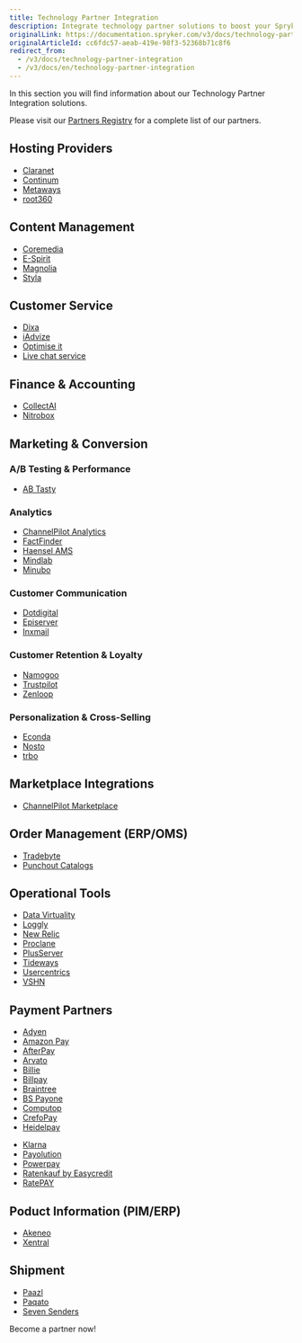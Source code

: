 ```yaml
---
title: Technology Partner Integration
description: Integrate technology partner solutions to boost your Spryker project performance.
originalLink: https://documentation.spryker.com/v3/docs/technology-partner-integration
originalArticleId: cc6fdc57-aeab-419e-98f3-52368b71c8f6
redirect_from:
  - /v3/docs/technology-partner-integration
  - /v3/docs/en/technology-partner-integration
---
```


In this section you will find information about our Technology Partner Integration solutions.

Please visit our [Partners Registry](https://spryker.com/find-a-partner/) for a complete list of our partners.

##  Hosting Providers

* [Claranet](/docs/scos/dev/technology-partners/201907.0/hosting-providers/claranet.html)
* [Continum](/docs/scos/dev/technology-partners/201907.0/hosting-providers/continum.html)
* [Metaways](/docs/scos/dev/technology-partners/201907.0/hosting-providers/metaways.html)
* [root360](/docs/scos/dev/technology-partners/201907.0/hosting-providers/root-360.html)


## Content Management

<!--* [Censhare](/docs/scos/dev/technology-partners/201907.0/content-management/censhare.html)-->
* [Coremedia](/docs/scos/dev/technology-partners/201907.0/content-management/coremedia.html)
* [E-Spirit](/docs/scos/dev/technology-partners/201907.0/content-management/e-spirit.html)
* [Magnolia](/docs/scos/dev/technology-partners/201907.0/content-management/magnolia.html)
* [Styla](/docs/scos/dev/technology-partners/201907.0/content-management/styla.html)

## Customer Service

* [Dixa](/docs/scos/dev/technology-partners/201907.0/customer-service/dixa.html)
* [iAdvize](/docs/scos/dev/technology-partners/201907.0/customer-service/iadvize.html)
* [Optimise it](/docs/scos/dev/technology-partners/201907.0/customer-service/optimise-it.html)
* [Live chat service](/docs/scos/dev/technology-partners/201907.0/customer-service/live-chat-service.html)

## Finance & Accounting

* [CollectAI](/docs/scos/dev/technology-partners/201907.0/finance-and-accounting/collectai.html)
* [Nitrobox](/docs/scos/dev/technology-partners/201907.0/finance-and-accounting/nitrobox.html)

## Marketing & Conversion
### A/B Testing & Performance

* [AB Tasty](/docs/scos/dev/technology-partners/201907.0/marketing-and-conversion/ab-testing-and-performance/ab-tasty.html)
<!--* [Baqend](/docs/scos/dev/technology-partners/201907.0/marketing-and-conversion/ab-testing-and-performance/baqend.html)-->

### Analytics

* [ChannelPilot Analytics](/docs/scos/dev/technology-partners/201907.0/marketing-and-conversion/analytics/channelpilot-analytics.html)
* [FactFinder](/docs/scos/dev/technology-partners/201907.0/marketing-and-conversion/analytics/fact-finder/fact-finder.html)
* [Haensel AMS](/docs/scos/dev/technology-partners/201907.0/marketing-and-conversion/analytics/haensel-ams.html)
* [Mindlab](/docs/scos/dev/technology-partners/201907.0/marketing-and-conversion/analytics/mindlab.html)
* [Minubo](/docs/scos/dev/technology-partners/201907.0/marketing-and-conversion/analytics/minubo.html)

### Customer Communication

* [Dotdigital](/docs/scos/dev/technology-partners/201907.0/marketing-and-conversion/customer-communication/dotdigital.html)
* [Episerver](/docs/scos/dev/technology-partners/201907.0/marketing-and-conversion/customer-communication/episerver/episerver.html)
* [Inxmail](/docs/scos/dev/technology-partners/201907.0/marketing-and-conversion/customer-communication/inxmail.html)

### Customer Retention & Loyalty

* [Namogoo](/docs/scos/dev/technology-partners/201907.0/marketing-and-conversion/customer-retention-and-loyalty/namogoo.html) 
* [Trustpilot](/docs/scos/dev/technology-partners/201907.0/marketing-and-conversion/customer-retention-and-loyalty/trustpilot.html)
* [Zenloop](/docs/scos/dev/technology-partners/201907.0/marketing-and-conversion/customer-retention-and-loyalty/zenloop.html)

### Personalization & Cross-Selling

<!--* [8Select](/docs/scos/dev/technology-partners/201907.0/marketing-and-conversion/personalization-and-cross-selling/8select.html)-->
<!--* [Contentserv](https://documentation.spryker.com/v3/docs/)-->
* [Econda](https://documentation.spryker.com/v3/docs/econda)
* [Nosto](https://documentation.spryker.com/v3/docs/nosto)
* [trbo](https://documentation.spryker.com/v3/docs/trbo)

## Marketplace Integrations

* [ChannelPilot Marketplace](https://documentation.spryker.com/v3/docs/channelpilot)

## Order Management (ERP/OMS)

* [Tradebyte](https://documentation.spryker.com/v3/docs/tradebyte)
* [Punchout Catalogs](https://documentation.spryker.com/v3/docs/punchout-catalogs)

## Operational Tools

<!--* [Common Solutions](https://documentation.spryker.com/v3/docs/common-solutions)-->
* [Data Virtuality](https://documentation.spryker.com/v3/docs/datavirtuality)
* [Loggly](https://documentation.spryker.com/v3/docs/loggly-queue)
* [New Relic](https://documentation.spryker.com/v3/docs/new-relic)
* [Proclane](https://documentation.spryker.com/v3/docs/proclane)
* [PlusServer](https://documentation.spryker.com/v3/docs/plusserver)
* [Tideways](https://documentation.spryker.com/v3/docs/tideways)
* [Usercentrics](https://documentation.spryker.com/v3/docs/usercentrics)
* [VSHN](https://documentation.spryker.com/v3/docs/vshn)
<!--* [Mindcurv](https://documentation.spryker.com/v3/docs/mindcurv)-->
<!--* [Shopmacher](https://documentation.spryker.com/v3/docs/shopmacher)-->


## Payment Partners

* [Adyen](https://documentation.spryker.com/v3/docs/adyen)
* [Amazon Pay](https://documentation.spryker.com/v3/docs/amazon-pay)
* [AfterPay](https://documentation.spryker.com/v3/docs/afterpay)
* [Arvato](https://documentation.spryker.com/v3/docs/arvato)
* [Billie](https://documentation.spryker.com/v3/docs/billie)
* [Billpay](https://documentation.spryker.com/v3/docs/billpay) 
* [Braintree](https://documentation.spryker.com/v3/docs/braintree)
* [BS Payone](https://documentation.spryker.com/v3/docs/payone-v1-1)
* [Computop](https://documentation.spryker.com/v3/docs/computop)
* [CrefoPay](https://documentation.spryker.com/v3/docs/crefopay)
* [Heidelpay](https://documentation.spryker.com/v3/docs/heidelpay)
<!--* [Informa Solutions](https://documentation.spryker.com/v3/docs/informa-solutions)-->
* [Klarna](https://documentation.spryker.com/v3/docs/klarna)
* [Payolution](https://documentation.spryker.com/v3/docs/payolution)
* [Powerpay](https://documentation.spryker.com/v3/docs/powerpay)
* [Ratenkauf by Easycredit](https://documentation.spryker.com/v3/docs/ratenkauf-by-easycredit)
* [RatePAY](https://documentation.spryker.com/v3/docs/ratepay)

 ## Poduct Information (PIM/ERP)

* [Akeneo](https://documentation.spryker.com/v3/docs/akeneo)
* [Xentral](https://documentation.spryker.com/v3/docs/xentral)
<!--* [Censhare](https://documentation.spryker.com/v3/docs/)-->
<!--* [Contentserv](https://documentation.spryker.com/v3/docs/contentserv)-->
<!--* [Tradebyte](https://documentation.spryker.com/v3/docs/tradebyte)-->

 ## Shipment

* [Paazl](https://documentation.spryker.com/v3/docs/paazl) 
* [Paqato](https://documentation.spryker.com/v3/docs/paqato)
* [Seven Senders](https://documentation.spryker.com/v3/docs/sevensenders)

Become a partner now!

